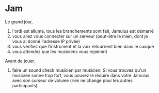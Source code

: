 # Jam

Le grand jour, 

1. l'ordi est allumé, tous les branchements sont fait, Jamulus est démarré
1. vous allez vous connecter sur un serveur (peut-être le mien, dont je vous ai donné l'adresse IP privée)
1. vous vérifiez que l'instrument et la voix retournent bien dans le casque
1. vous attendez que les musiciens vous rejoinent

Avant de jouer, 
1. faire un sound check musicien par musicien.  Si vous trouvez qu'un musicien sonne trop fort, vous pouvez le réduire dans votre Jamulus avec son curseur de volume (rien ne change pour les autres participants)


